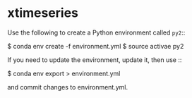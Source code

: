 # xtimeseries

Use the following to create a Python environment called `py2`::

  $ conda env create -f environment.yml
  $ source activae py2


If you need to update the environment, update it, then use ::

  $ conda env export > environment.yml

and commit changes to environment.yml.
